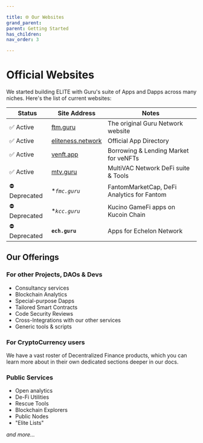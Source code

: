 ```yaml
---

title: 🌐 Our Websites
grand_parent:
parent: Getting Started
has_children:
nav_order: 3

---
```


# Official Websites

We started building ELITE with Guru's suite of Apps and Dapps across many niches. Here's the list of current websites:

Status | Site Address | Notes
----	|	----	|	----
✅ Active		| [ftm.guru](https://ftm.guru)							| The original Guru Network website
✅ Active		| [eliteness.network](https://eliteness.network)		| Official App Directory
✅ Active		| [venft.app](https://venft.app)						| Borrowing & Lending Market for veNFTs
✅ Active		| [mtv.guru](https://mtv.guru)							| MultiVAC Network DeFi suite & Tools
⛔ Deprecated	| **`fmc.guru`*											| FantomMarketCap, DeFi Analytics for Fantom
⛔ Deprecated	| **`kcc.guru`*											| Kucino GameFi apps on Kucoin Chain
⛔ Deprecated	| **`ech.guru`**										| Apps for Echelon Network

## Our Offerings

### For other Projects, DAOs & Devs
- Consultancy services
- Blockchain Analytics
- Special-purpose Dapps
- Tailored Smart Contracts
- Code Security Reviews
- Cross-Integrations with our other services
- Generic tools & scripts

### For CryptoCurrency users
We have a vast roster of Decentralized Finance products, which you can learn more about in their own dedicated sections deeper in our docs.

### Public Services
- Open analytics
- De-Fi Utilities
- Rescue Tools
- Blockchain Explorers
- Public Nodes
- "Elite Lists"

*and more...*